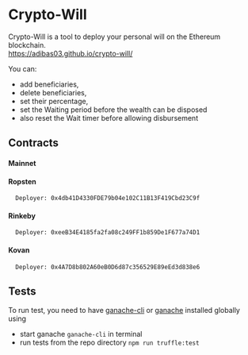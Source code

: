 # Crypto-Will
Crypto-Will is a tool to deploy your personal will on the Ethereum blockchain.  
https://adibas03.github.io/crypto-will/  
  
You can:
  - add beneficiaries,
  - delete beneficiaries,
  - set their percentage,
  - set the Waiting period before the wealth can be disposed
  - also reset the Wait timer before allowing disbursement

## Contracts  
#### Mainnet

#### Ropsten
```
  Deployer: 0x4db41D4330FDE79b04e102C11B13F419Cbd23C9f
```
#### Rinkeby
```
  Deployer: 0xeeB34E4185fa2fa08c249FF1b859De1F677a74D1
```
#### Kovan  
```
  Deployer: 0x4A7D8b802A60eB0D6d87c356529E89eEd3d838e6
```

## Tests
To run test, you need to have [ganache-cli](https://github.com/trufflesuite/ganache-cli) or [ganache](https://github.com/trufflesuite/ganache) installed globally using

  - start ganache `ganache-cli` in terminal
  - run tests from the repo directory `npm run truffle:test`
